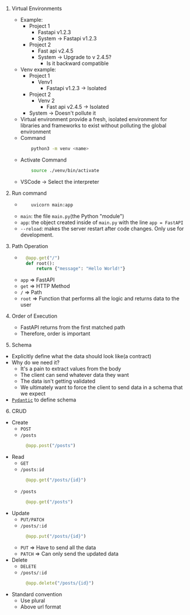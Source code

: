 1. Virtual Environments

   - Example:
     - Project 1
       - Fastapi v1.2.3
       - System -> Fastapi v1.2.3
     - Project 2
       - Fast api v2.4.5
       - System -> Upgrade to v 2.4.5?
         - Is it backward compatible
   - Venv example:
     - Project 1
       - Venv1
         - Fastapi v1.2.3 -> Isolated
     - Project 2
       - Venv 2
         - Fast api v2.4.5 -> Isolated
     - System -> Doesn't pollute it
   - Virtual environment provide a fresh, isolated environment for libraries and frameworks to exist without polluting the global environment
   - Command
     ```bash
         python3 -m venv <name>
     ```
   - Activate Command
     ```bash
         source ./venv/bin/activate
     ```
   - VSCode -> Select the interpreter

2. Run command

   - ```bash
         uvicorn main:app
     ```
   - `main`: the file `main.py`(the Python "module")
   - `app`: the object created inside of `main.py` with the line `app = FastAPI`
   - `--reload`: makes the server restart after code changes. Only use for development.

3. Path Operation

   - ```python
       @app.get("/")
       def root():
           return {"message": "Hello World!"}
     ```
   - `app` => FastAPI
   - `get` => HTTP Method
   - `/` => Path
   - `root` => Function that performs all the logic and returns data to the user

4. Order of Execution

   - FastAPI returns from the first matched path
   - Therefore, order is important

5. Schema

- Explicitly define what the data should look like(a contract)
- Why do we need it?
  - It's a pain to extract values from the body
  - The client can send whatever data they want
  - The data isn't getting validated
  - We ultimately want to force the client to send data in a schema that we expect
- [`Pydantic`](https://docs.pydantic.dev/) to define schema

6. CRUD

- Create
  - `POST`
  - `/posts`
    ```python
      @app.post("/posts")
    ```
- Read
  - `GET`
  - `/posts:id`
    ```python
      @app.get("/posts/{id}")
    ```
  - `/posts`
    ```python
      @app.get("/posts")
    ```
- Update
  - `PUT/PATCH`
  - `/posts/:id`
    ```python
      @app.put("/posts/{id}")
    ```
  - `PUT` => Have to send all the data
  - `PATCH` => Can only send the updated data
- Delete
  - `DELETE`
  - `/posts/:id`
    ```python
      @app.delete("/posts/{id}")
    ```
- Standard convention
  - Use plural
  - Above url format
